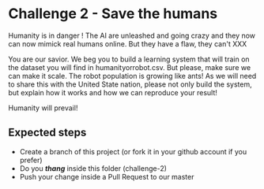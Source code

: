 # Challenge 2 - Save the humans
Humanity is in danger !
The AI are unleashed and going crazy and they now can now mimick real humans online.
But they have a flaw, they can't XXX

You are our savior. 
We beg you to build a learning system that will train on the dataset you will find in humanityorrobot.csv.
But please, make sure we can make it scale. The robot population is growing like ants!
As we will need to share this with the United State nation, please not only build the system, but explain how it works 
and how we can reproduce your result!

Humanity will prevail!

## Expected steps
+ Create a branch of this project (or fork it in your github account if you prefer)
+ Do you **_thang_** inside this folder (challenge-2)
+ Push your change inside a Pull Request to our master
